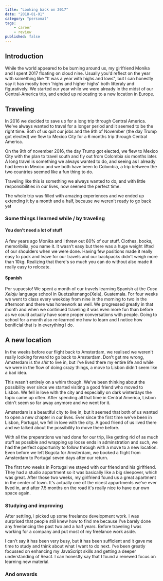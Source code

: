 ```yaml
---
title: "Looking back on 2017"
date: "2018-01-01"
category: "personal"
tags:
    - career
    - review
published: false
---
```


## Introduction

While the world appeared to be burning around us, my girlfriend Monika and I spent 2017 floating on cloud nine. Usually you'd reflect on the year with something like "It was a year with highs and lows", but I can honestly say it has mostly been 'highs and higher highs' both litteraly and figuratively. We started our year while we were already in the midst of our Central-America trip, and ended up relocating to a new location in Europe.

## Traveling

In 2016 we decided to save up for a long trip through Central America. We've always wanted to travel for a longer period and it seemed to be the right time. Both of us quit our jobs and the 9th of November (the day Trump got elected) we flew to Mexico City for a 6 months trip through Central America.

On the 9th of november 2016, the day Trump got elected, we flew to Mexico City with the plan to travel south and fly out from Colombia six months later. A long travel is something we always wanted to do, and seeing as I already had been in Mexico and we both have been to Colombia, a trip between the two countries seemed like a fun thing to do. 

 Traveling like this is something we always wanted to do, and with little responsibilities in our lives, now seemed the perfect time.

The whole trip was filled with amazing experiences and we ended up extending it by a month and a half, because we weren't ready to go back yet

### Some things I learned while / by traveling

#### You don't need a lot of stuff

A few years ago Monika and I threw out 80% of our stuff. Clothes, books, memoribilia, you name it. It wasn't easy but there was a huge weight lifted of our shoulders when we were done. Having few positions made it really easy to pack and leave for our travels and our backpacks didn't weigh more than 10kg. Realizing that there's so much you can do without also made it really easy to relocate.

#### Spanish

Por supuesto! We spent a month of our travels learning Spanish at the *Case Xelaju* language school in Quetzaltenango(Xela), Guatemala. For four weeks we went to class every weekday from nine in the morning to two in the afternoon and there was homework as well. We progressed greatly in that month and when we continued traveling it was even more fun than before as we could actually have some proper conversations with people. Going to school for a month also re-learned me how to learn and I notice how benificial that is in everything I do.

## A new location




In the weeks before our flight back to Amsterdam, we realised we weren't really looking forward to go back to Amsterdam. Don't get me wrong, Amsterdam is *the shit* to live in, but I've lived there my entire life and while we were in the flow of doing crazy things, a move to Lisbon didn't seem like a bad idea.

This wasn't entirely on a whim though. We've been thinking about the possibility ever since we started visiting a good friend who moved to Lisbon. We fell in love with the city and especially on dark winterdays the topic came up often. After spending all that time in Central America, Lisbon didn't seem so far away anymore and we went for it.

Amsterdam is a beautiful city to live in, but it seemed that both of us wanted to open a new chapter in our lives. Ever since the first time we've been in Lisbon, Portugal, we fell in love with the city. A good friend of us lived there and we talked about the possibility to move there before.

With all the preperations we had done for our trip, like getting rid of as much stuff as possible and wrapping up loose ends in adminstration and such, we had the perfect opportunity to follow through with a move to a new location. Even before we left Bogota for Amsterdam, we booked a flight from Amsterdam to Portugal seven days after our return.

The first two weeks in Portugal we stayed with our friend and his girlfriend. They had a studio appartment so it was basically like a big sleepover, which was great. After those two weeks, my girlfriend found us a great apartment in the center of town. It's actually one of the nicest appartments we've ever lived in, and after 7.5 months on the road it's really nice to have our own space again.

### Studying and improving

After settling, I picked up some freelance development work. I was surprised that people still knew how to find me because I've barely done any freelancing the past two and a half years. Before traveling I was working for a company and put most of my freelance work aside.

I can't say it has been very busy, but it has been sufficient and it gave me time to study and think about what I want to do next. I've been greatly focussed on enhancing my JavaScript skills and getting a deeper understanding of React. I can honestly say that I found a renewed focus on learning new material.

### And onwards